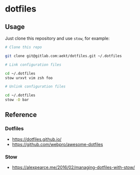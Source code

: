 # dotfiles

## Usage

Just clone this repository and use `stow`, for example:

```bash
# Clone this repo

git clone git@gitlab.com:aekt/dotfiles.git ~/.dotfiles

# Link configuration files

cd ~/.dotfiles
stow urxvt vim zsh foo

# Unlink configuration files

cd ~/.dotfiles
stow -D bar
```

## Reference

### Dotfiles

- https://dotfiles.github.io/
- https://github.com/webpro/awesome-dotfiles

### Stow

- https://alexpearce.me/2016/02/managing-dotfiles-with-stow/
